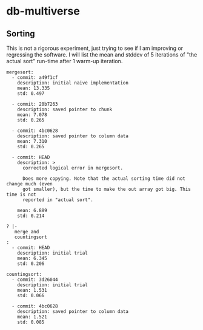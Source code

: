 # db-multiverse

## Sorting

This is not a rigorous experiment, just trying to see if I am improving or regressing the software. I will list the mean and stddev of 5 iterations of "the actual sort" run-time after 1 warm-up iteration.

```
mergesort:
  - commit: a49f1cf
    description: initial naive implementation
    mean: 13.335
    std: 0.497

  - commit: 20b7263
    description: saved pointer to chunk
    mean: 7.078
    std: 0.265

  - commit: 4bc0628
    description: saved pointer to column data
    mean: 7.310
    std: 0.265

  - commit: HEAD
    description: >
      corrected logical error in mergesort.

      Does more copying. Note that the actual sorting time did not change much (even
      got smaller), but the time to make the out array got big. This time is not
      reported in "actual sort".

    mean: 6.889
    std: 0.214

? |-
   merge and
   countingsort
:
  - commit: HEAD
    description: initial trial
    mean: 6.345
    std: 0.206

countingsort:
  - commit: 3d26044
    description: initial trial
    mean: 1.531
    std: 0.066

  - commit: 4bc0628
    description: saved pointer to column data
    mean: 1.521
    std: 0.085
```
